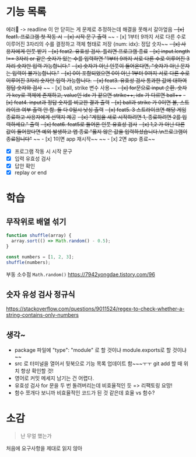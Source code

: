 # 기능 목록

에러🤯 -> readline 이 안 닫히는 게 문제로 추정하는데 해결을 못해서 갈아엎음
~~- [x] feat1. 프로그램 첫 작동 시~~
~~- [x] 시작 문구 출력~~
~~ - [x] 1부터 9까지 서로 다른 수로 이루어진 3자리의 수를 결정하고 객체 형태로 저장 {num: idx}: 정답 숫자~~
~~- [x] 사용자에게 인풋 받기~~
~~- [x] feat2. 유효성 검사. 틀리면 프로그램 종료~~
~~- [x] input.length !== 3자리 or 같은 숫자가 있는 수를 입력하면 "1부터 9까지 서로 다른 수로 이루어진 3자리 숫자만 입력 가능합니다."~~
~~- [x] 숫자가 아닌 인풋이 들어온다면, "숫자가 아닌 문자는 입력이 불가능합니다."~~
~~- [x] 0이 포함되었으면 0이 아닌 1부터 9까지 서로 다른 수로 이루어진 3자리 숫자만 입력 가능합니다.~~
~~- [x] feat3. 유효성 검사 통과한 값에 대하여 정답 숫자와 검사~~
~~ - [x] ball, strike 변수 사용~~
~~- [x] for문으로 input 순환. 숫자가 key로 객체에 존재하고, value인 idx 가 같으면 strike++, idx 가 다르면 ball++~~
~~- [x] feat4. input과 정답 숫자를 비교한 결과 출력~~
~~- [x] ball과 strike 가 0이면 볼, 스트라이크 여부 출력 안 함. 둘 다 0일시 낫싱 출력~~
~~- [x] feat5. 3 스트라이크면 해당 게임 종료하고 사용자에게 선택지 제공~~
~~- [x] "게임을 새로 시작하려면 1, 종료하려면 2를 입력하세요." 출력~~
~~- [x] feat6. feat5로 들어온 인풋 유효성 검사~~
~~- [x] 1,2 가 아닌 다른 값이 들어왔다면 예외 발생하고 앱 종료 "옳지 않은 값을 입력하셨습니다.\n프로그램이 종료됩니다"~~
~~ - [x] 1이면 app 재시작~~
~~ - [x] 2면 app 종료~~

- [x] 프로그램 작동 시 시작 문구
- [x] 입력 유효성 검사
- [x] 답안 확인
- [x] replay or end

# 학습

## 무작위로 배열 섞기

```javascript
function shuffle(array) {
  array.sort(() => Math.random() - 0.5);
}

const numbers = [1, 2, 3];
shuffle(numbers);
```

부동 소수점 `Math.random()`
https://7942yongdae.tistory.com/96

## 숫자 유성 검사 정규식

https://stackoverflow.com/questions/9011524/regex-to-check-whether-a-string-contains-only-numbers

## 생각~

- package 파일에 "type": "module" 로 할 것이냐 module.exports로 할 것이냐~~
- src 로 터미널을 열어서 뒷북으로 기능 목록 업데이트 함~~~ㅜㅜ git add 할 때 위치 항상 확인할 것!
- 영어로 커밋 메세지 남기는 건 어렵다.
- 유효성 검사 for 문을 두 번 돌려버리는데 비효율적인 듯 => 리팩토링 요망!
- 함수 쪼개다 보니까 비효율적인 코드가 된 것 같은데 효율 vs 함수?

# 소감

> 난 무얼 했는가

처음에 요구사항을 제대로 읽지 않아
